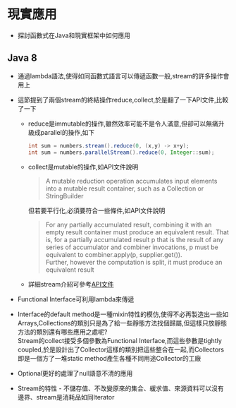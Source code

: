 # 現實應用

* 探討函數式在Java和現實框架中如何應用

## Java 8

* 通過lambda語法,使得如同函數式語言可以傳遞函數一般,stream的許多操作會用上
  
* 這節提到了兩個stream的終結操作reduce,collect,於是翻了一下API文件,比較了一下
  * reduce是immutable的操作,雖然效率可能不是令人滿意,但卻可以無痛升級成parallel的操作,如下  

    ```java
    int sum = numbers.stream().reduce(0, (x,y) -> x+y);
    int sum = numbers.parallelStream().reduce(0, Integer::sum);
    ```

  * collect是mutable的操作,如API文件說明  
    > A mutable reduction operation accumulates input elements into a mutable result container, such as a Collection or StringBuilder

    但若要平行化,必須要符合一些條件,如API文件說明  
    > For any partially accumulated result, combining it with an empty result container must produce an equivalent result. That is, for a partially accumulated result p that is the result of any series of accumulator and combiner invocations, p must be equivalent to combiner.apply(p, supplier.get()).  
    Further, however the computation is split, it must produce an equivalent result

  * 詳細stream介紹可參考[API文件](https://docs.oracle.com/javase/8/docs/api/java/util/stream/package-summary.html "stream")

* Functional Interface可利用lambda來傳遞

* Interface的default method是一種mixin特性的模仿,使得不必再製造出一些如Arrays,Collections的類別只是為了給一些靜態方法找個歸屬,但這樣只放靜態方法的類別還有哪些應用之處呢?  
Stream的collect接受多個參數為Functional Interface,而這些參數是tightly coupled,於是設計出了Collector這樣的類別把這些整合在一起,而Collectors即是一個方了一堆static method產生各種不同用途Collector的工廠

* Optional更好的處理了null語意不清的應用

* Stream的特性 - 不儲存值、不改變原來的集合、緩求值、來源資料可以沒有邊界、stream是消耗品如同Iterator
